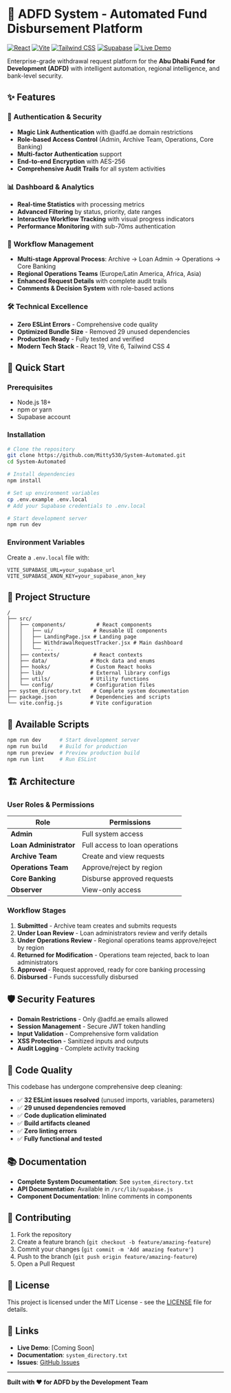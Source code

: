 # 🏦 ADFD System - Automated Fund Disbursement Platform

[![React](https://img.shields.io/badge/React-19.0.0-blue.svg)](https://reactjs.org/)
[![Vite](https://img.shields.io/badge/Vite-6.2.0-646CFF.svg)](https://vitejs.dev/)
[![Tailwind CSS](https://img.shields.io/badge/Tailwind_CSS-4.1.11-38B2AC.svg)](https://tailwindcss.com/)
[![Supabase](https://img.shields.io/badge/Supabase-Backend-green.svg)](https://supabase.com/)
[![Live Demo](https://img.shields.io/badge/Live_Demo-quandrox.com-success.svg)](https://www.quandrox.com/)

Enterprise-grade withdrawal request platform for the **Abu Dhabi Fund for Development (ADFD)** with intelligent automation, regional intelligence, and bank-level security.

## ✨ Features

### 🔐 **Authentication & Security**
- **Magic Link Authentication** with @adfd.ae domain restrictions
- **Role-based Access Control** (Admin, Archive Team, Operations, Core Banking)
- **Multi-factor Authentication** support
- **End-to-end Encryption** with AES-256
- **Comprehensive Audit Trails** for all system activities

### 📊 **Dashboard & Analytics**
- **Real-time Statistics** with processing metrics
- **Advanced Filtering** by status, priority, date ranges
- **Interactive Workflow Tracking** with visual progress indicators
- **Performance Monitoring** with sub-70ms authentication

### 🔄 **Workflow Management**
- **Multi-stage Approval Process**: Archive → Loan Admin → Operations → Core Banking
- **Regional Operations Teams** (Europe/Latin America, Africa, Asia)
- **Enhanced Request Details** with complete audit trails
- **Comments & Decision System** with role-based actions

### 🛠️ **Technical Excellence**
- **Zero ESLint Errors** - Comprehensive code quality
- **Optimized Bundle Size** - Removed 29 unused dependencies
- **Production Ready** - Fully tested and verified
- **Modern Tech Stack** - React 19, Vite 6, Tailwind CSS 4

## 🚀 Quick Start

### Prerequisites
- Node.js 18+
- npm or yarn
- Supabase account

### Installation

```bash
# Clone the repository
git clone https://github.com/Mitty530/System-Automated.git
cd System-Automated

# Install dependencies
npm install

# Set up environment variables
cp .env.example .env.local
# Add your Supabase credentials to .env.local

# Start development server
npm run dev
```

### Environment Variables

Create a `.env.local` file with:

```env
VITE_SUPABASE_URL=your_supabase_url
VITE_SUPABASE_ANON_KEY=your_supabase_anon_key
```

## 📁 Project Structure

```
/
├── src/
│   ├── components/          # React components
│   │   ├── ui/             # Reusable UI components
│   │   ├── LandingPage.jsx # Landing page
│   │   ├── WithdrawalRequestTracker.jsx # Main dashboard
│   │   └── ...
│   ├── contexts/           # React contexts
│   ├── data/              # Mock data and enums
│   ├── hooks/             # Custom React hooks
│   ├── lib/               # External library configs
│   ├── utils/             # Utility functions
│   └── config/            # Configuration files
├── system_directory.txt    # Complete system documentation
├── package.json           # Dependencies and scripts
└── vite.config.js         # Vite configuration
```

## 🔧 Available Scripts

```bash
npm run dev      # Start development server
npm run build    # Build for production
npm run preview  # Preview production build
npm run lint     # Run ESLint
```

## 🏗️ Architecture

### User Roles & Permissions

| Role | Permissions |
|------|-------------|
| **Admin** | Full system access |
| **Loan Administrator** | Full access to loan operations |
| **Archive Team** | Create and view requests |
| **Operations Team** | Approve/reject by region |
| **Core Banking** | Disburse approved requests |
| **Observer** | View-only access |

### Workflow Stages

1. **Submitted** - Archive team creates and submits requests
2. **Under Loan Review** - Loan administrators review and verify details
3. **Under Operations Review** - Regional operations teams approve/reject by region
4. **Returned for Modification** - Operations team rejected, back to loan administrators
5. **Approved** - Request approved, ready for core banking processing
6. **Disbursed** - Funds successfully disbursed

## 🛡️ Security Features

- **Domain Restrictions** - Only @adfd.ae emails allowed
- **Session Management** - Secure JWT token handling
- **Input Validation** - Comprehensive form validation
- **XSS Protection** - Sanitized inputs and outputs
- **Audit Logging** - Complete activity tracking

## 🧹 Code Quality

This codebase has undergone comprehensive deep cleaning:

- ✅ **32 ESLint issues resolved** (unused imports, variables, parameters)
- ✅ **29 unused dependencies removed**
- ✅ **Code duplication eliminated**
- ✅ **Build artifacts cleaned**
- ✅ **Zero linting errors**
- ✅ **Fully functional and tested**

## 📚 Documentation

- **Complete System Documentation**: See `system_directory.txt`
- **API Documentation**: Available in `/src/lib/supabase.js`
- **Component Documentation**: Inline comments in components

## 🤝 Contributing

1. Fork the repository
2. Create a feature branch (`git checkout -b feature/amazing-feature`)
3. Commit your changes (`git commit -m 'Add amazing feature'`)
4. Push to the branch (`git push origin feature/amazing-feature`)
5. Open a Pull Request

## 📄 License

This project is licensed under the MIT License - see the [LICENSE](LICENSE) file for details.

## 🔗 Links

- **Live Demo**: [Coming Soon]
- **Documentation**: `system_directory.txt`
- **Issues**: [GitHub Issues](https://github.com/Mitty530/System-Automated/issues)

---

**Built with ❤️ for ADFD by the Development Team**
